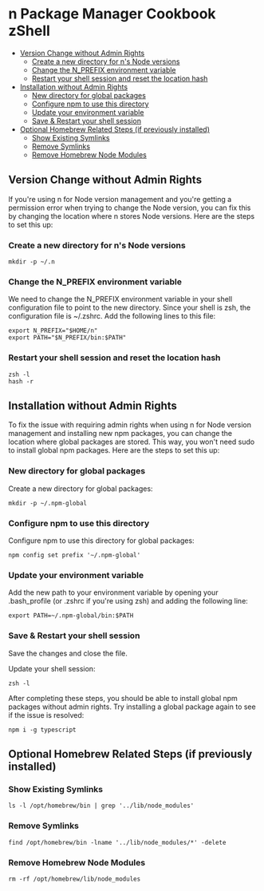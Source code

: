 # n Package Manager Cookbook zShell

<!-- @import "[TOC]" {cmd="toc" depthFrom=2 depthTo=6 orderedList=false} -->

<!-- code_chunk_output -->

- [Version Change without Admin Rights](#version-change-without-admin-rights)
  - [Create a new directory for n's Node versions](#create-a-new-directory-for-ns-node-versions)
  - [Change the N_PREFIX environment variable](#change-the-n_prefix-environment-variable)
  - [Restart your shell session and reset the location hash](#restart-your-shell-session-and-reset-the-location-hash)
- [Installation without Admin Rights](#installation-without-admin-rights)
  - [New directory for global packages](#new-directory-for-global-packages)
  - [Configure npm to use this directory](#configure-npm-to-use-this-directory)
  - [Update your environment variable](#update-your-environment-variable)
  - [Save & Restart your shell session](#save--restart-your-shell-session)
- [Optional Homebrew Related Steps (if previously installed)](#optional-homebrew-related-steps-if-previously-installed)
  - [Show Existing Symlinks](#show-existing-symlinks)
  - [Remove Symlinks](#remove-symlinks)
  - [Remove Homebrew Node Modules](#remove-homebrew-node-modules)

<!-- /code_chunk_output -->

## Version Change without Admin Rights

If you're using n for Node version management and you're getting a permission error when trying to change the Node version, you can fix this by changing the location where n stores Node versions. Here are the steps to set this up:

### Create a new directory for n's Node versions

```shell
mkdir -p ~/.n
```

### Change the N_PREFIX environment variable
We need to change the N_PREFIX environment variable in your shell configuration file to point to the new directory. Since your shell is zsh, the configuration file is ~/.zshrc. Add the following lines to this file:

```shell
export N_PREFIX="$HOME/n"
export PATH="$N_PREFIX/bin:$PATH"
```

### Restart your shell session and reset the location hash

```shell
zsh -l
hash -r
```

## Installation without Admin Rights

To fix the issue with requiring admin rights when using n for Node version management and installing new npm packages, you can change the location where global packages are stored. This way, you won't need sudo to install global npm packages. Here are the steps to set this up:

### New directory for global packages

Create a new directory for global packages:

```shell
mkdir -p ~/.npm-global
```

### Configure npm to use this directory

Configure npm to use this directory for global packages:

```shell
npm config set prefix '~/.npm-global'
```

### Update your environment variable

Add the new path to your environment variable by opening your .bash_profile (or .zshrc if you're using zsh) and adding the following line:

```shell
export PATH=~/.npm-global/bin:$PATH
```

### Save & Restart your shell session

Save the changes and close the file.

Update your shell session:

```shell
zsh -l
```

After completing these steps, you should be able to install global npm packages without admin rights. Try installing a global package again to see if the issue is resolved:

```shell
npm i -g typescript
```

## Optional Homebrew Related Steps (if previously installed)

### Show Existing Symlinks

```shell
ls -l /opt/homebrew/bin | grep '../lib/node_modules'
```

### Remove Symlinks

```shell
find /opt/homebrew/bin -lname '../lib/node_modules/*' -delete
```

### Remove Homebrew Node Modules

```shell
rm -rf /opt/homebrew/lib/node_modules
```
